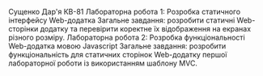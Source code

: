 Сущенко Дар'я КВ-81
Лабораторна робота 1: Розробка статичного інтерфейсу Web-додатка
Загальне завдання: розробити статичні Web-сторінки додатку та перевірити коректне їх відображення на екранах різного розміру.
Лабораторна робота 2: Розробка функціональності Web-додатка мовою Javascript
Загальне завдання: розробити функціональність для статичних сторінок Web-додатку першої лабораторної роботи із використанням шаблону MVC.
